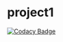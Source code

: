 # project1

[![Codacy Badge](https://api.codacy.com/project/badge/Grade/13bca5e4015041d5a1cf815bf3b3ddc9)](https://app.codacy.com/manual/99002578/project1?utm_source=github.com&utm_medium=referral&utm_content=99002578/project1&utm_campaign=Badge_Grade_Dashboard)